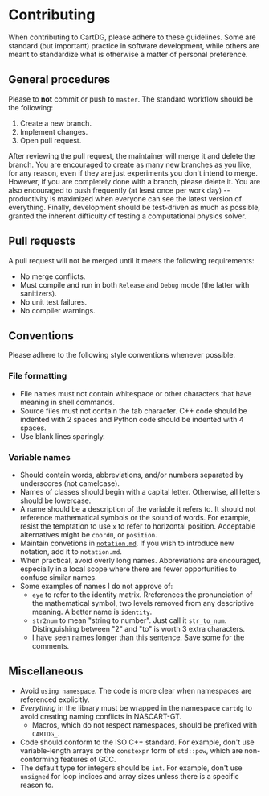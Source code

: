 # Contributing

When contributing to CartDG, please adhere to these guidelines. Some are standard (but important) practice
in software development, while others are meant to standardize what is otherwise a matter of personal preference.

## General procedures
Please to **not** commit or push to `master`. The standard workflow should be the following:
1. Create a new branch.
2. Implement changes.
3. Open pull request.

After reviewing the pull request, the maintainer will merge it and delete the branch.
You are encouraged to create as many new branches as you like, for any reason, even if they are
just experiments you don't intend to merge. However, if you are
completely done with a branch, please delete it. You are also encouraged to push frequently (at least
once per work day) -- productivity is maximized when everyone can see the latest version of everything.
Finally, development should be test-driven as much as possible, granted the inherent difficulty of
testing a computational physics solver.

## Pull requests
A pull request will not be merged until it meets the following requirements:
* No merge conflicts.
* Must compile and run in both `Release` and `Debug` mode (the latter with sanitizers).
* No unit test failures.
* No compiler warnings.

## Conventions
Please adhere to the following style conventions whenever possible.
### File formatting
* File names must not contain whitespace or other characters that have meaning in shell commands.
* Source files must not contain the tab character. C++ code should be indented with 2 spaces
  and Python code should be indented with 4 spaces.
* Use blank lines sparingly.

### Variable names
* Should contain words, abbreviations, and/or numbers separated by underscores (not camelcase).
* Names of classes should begin with a capital letter. Otherwise, all letters should be lowercase.
* A name should be a description of the variable it refers to. It
  should not reference mathematical symbols or the sound of words. For example, resist the temptation
  to use `x` to refer to horizontal position. Acceptable alternatives might be `coord0`, or `position`.
* Maintain convetions in [`notation.md`](notation.md). If you wish to introduce new notation, add it to
  `notation.md`.
* When practical, avoid overly long names. Abbreviations are encouraged, especially in a local scope where there
  are fewer opportunities to confuse similar names.
* Some examples of names I do not approve of:
  * `eye` to refer to the identity matrix. Rreferences the pronunciation of the mathematical symbol, two levels removed from any
    descriptive meaning. A better name is `identity`.
  * `str2num` to mean "string to number". Just call it `str_to_num`. Distinguishing between "2" and "to" is worth 3 extra characters.
  * I have seen names longer than this sentence. Save some for the comments.
## Miscellaneous
* Avoid `using namespace`. The code is more clear when namespaces are referenced explicitly.
* *Everything* in the library must be wrapped in the namespace `cartdg` to avoid creating naming conflicts in NASCART-GT.
  * Macros, which do not respect namespaces, should be prefixed with `CARTDG_`.
* Code should conform to the ISO C++ standard. For example, don't use variable-length arrays or the `constexpr` form of `std::pow`,
  which are non-conforming features of GCC.
* The default type for integers should be `int`. For example, don't use `unsigned` for loop indices and array sizes
  unless there is a specific reason to.
